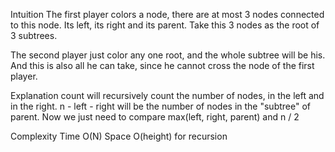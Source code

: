 Intuition
The first player colors a node,
there are at most 3 nodes connected to this node.
Its left, its right and its parent.
Take this 3 nodes as the root of 3 subtrees.

The second player just color any one root,
and the whole subtree will be his.
And this is also all he can take,
since he cannot cross the node of the first player.


Explanation
count will recursively count the number of nodes,
in the left and in the right.
n - left - right will be the number of nodes in the "subtree" of parent.
Now we just need to compare max(left, right, parent) and n / 2


Complexity
Time O(N)
Space O(height) for recursion
